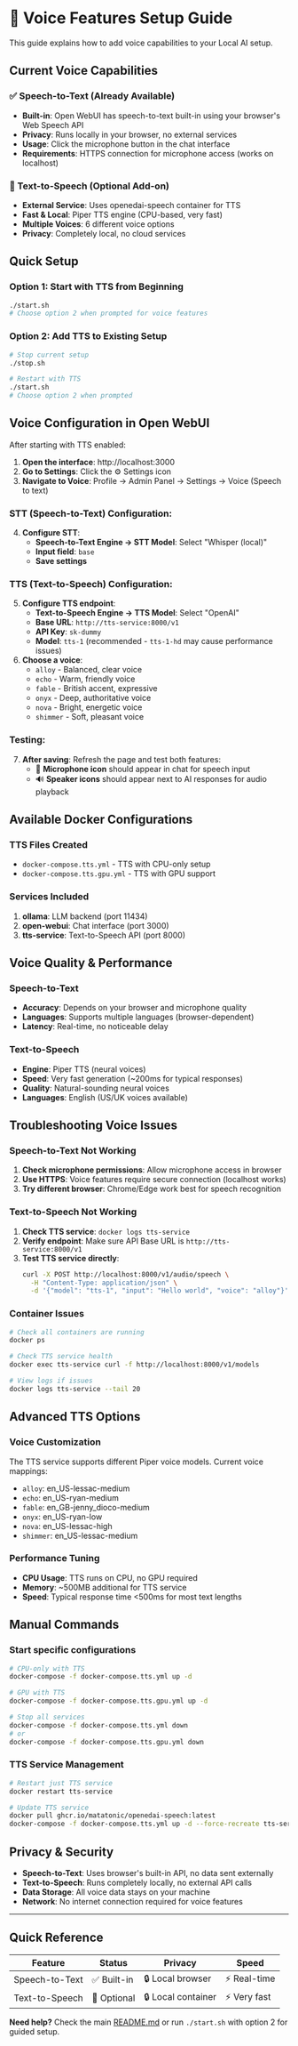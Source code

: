 # 🎤 Voice Features Setup Guide

This guide explains how to add voice capabilities to your Local AI setup.

## Current Voice Capabilities

### ✅ Speech-to-Text (Already Available)
- **Built-in**: Open WebUI has speech-to-text built-in using your browser's Web Speech API
- **Privacy**: Runs locally in your browser, no external services
- **Usage**: Click the microphone button in the chat interface
- **Requirements**: HTTPS connection for microphone access (works on localhost)

### 🎤 Text-to-Speech (Optional Add-on)
- **External Service**: Uses openedai-speech container for TTS
- **Fast & Local**: Piper TTS engine (CPU-based, very fast)
- **Multiple Voices**: 6 different voice options
- **Privacy**: Completely local, no cloud services

## Quick Setup

### Option 1: Start with TTS from Beginning
```bash
./start.sh
# Choose option 2 when prompted for voice features
```

### Option 2: Add TTS to Existing Setup
```bash
# Stop current setup
./stop.sh

# Restart with TTS
./start.sh
# Choose option 2 when prompted
```

## Voice Configuration in Open WebUI

After starting with TTS enabled:

1. **Open the interface**: http://localhost:3000
2. **Go to Settings**: Click the ⚙️ Settings icon
3. **Navigate to Voice**: Profile → Admin Panel → Settings → Voice (Speech to text)

### **STT (Speech-to-Text) Configuration:**
4. **Configure STT**:
   - **Speech-to-Text Engine → STT Model**: Select "Whisper (local)"
   - **Input field**: `base`
   - **Save settings**

### **TTS (Text-to-Speech) Configuration:**
5. **Configure TTS endpoint**:
   - **Text-to-Speech Engine → TTS Model**: Select "OpenAI"
   - **Base URL**: `http://tts-service:8000/v1`
   - **API Key**: `sk-dummy`
   - **Model**: `tts-1` (recommended - `tts-1-hd` may cause performance issues)
6. **Choose a voice**:
   - `alloy` - Balanced, clear voice
   - `echo` - Warm, friendly voice
   - `fable` - British accent, expressive
   - `onyx` - Deep, authoritative voice
   - `nova` - Bright, energetic voice
   - `shimmer` - Soft, pleasant voice

### **Testing:**
7. **After saving**: Refresh the page and test both features:
   - 🎤 **Microphone icon** should appear in chat for speech input
   - 🔊 **Speaker icons** should appear next to AI responses for audio playback

## Available Docker Configurations

### TTS Files Created
- `docker-compose.tts.yml` - TTS with CPU-only setup
- `docker-compose.tts.gpu.yml` - TTS with GPU support

### Services Included
1. **ollama**: LLM backend (port 11434)
2. **open-webui**: Chat interface (port 3000)
3. **tts-service**: Text-to-Speech API (port 8000)

## Voice Quality & Performance

### Speech-to-Text
- **Accuracy**: Depends on your browser and microphone quality
- **Languages**: Supports multiple languages (browser-dependent)
- **Latency**: Real-time, no noticeable delay

### Text-to-Speech
- **Engine**: Piper TTS (neural voices)
- **Speed**: Very fast generation (~200ms for typical responses)
- **Quality**: Natural-sounding neural voices
- **Languages**: English (US/UK voices available)

## Troubleshooting Voice Issues

### Speech-to-Text Not Working
1. **Check microphone permissions**: Allow microphone access in browser
2. **Use HTTPS**: Voice features require secure connection (localhost works)
3. **Try different browser**: Chrome/Edge work best for speech recognition

### Text-to-Speech Not Working
1. **Check TTS service**: `docker logs tts-service`
2. **Verify endpoint**: Make sure API Base URL is `http://tts-service:8000/v1`
3. **Test TTS service directly**:
   ```bash
   curl -X POST http://localhost:8000/v1/audio/speech \
     -H "Content-Type: application/json" \
     -d '{"model": "tts-1", "input": "Hello world", "voice": "alloy"}'
   ```

### Container Issues
```bash
# Check all containers are running
docker ps

# Check TTS service health
docker exec tts-service curl -f http://localhost:8000/v1/models

# View logs if issues
docker logs tts-service --tail 20
```

## Advanced TTS Options

### Voice Customization
The TTS service supports different Piper voice models. Current voice mappings:
- `alloy`: en_US-lessac-medium
- `echo`: en_US-ryan-medium  
- `fable`: en_GB-jenny_dioco-medium
- `onyx`: en_US-ryan-low
- `nova`: en_US-lessac-high
- `shimmer`: en_US-lessac-medium

### Performance Tuning
- **CPU Usage**: TTS runs on CPU, no GPU required
- **Memory**: ~500MB additional for TTS service
- **Speed**: Typical response time <500ms for most text lengths

## Manual Commands

### Start specific configurations
```bash
# CPU-only with TTS
docker-compose -f docker-compose.tts.yml up -d

# GPU with TTS  
docker-compose -f docker-compose.tts.gpu.yml up -d

# Stop all services
docker-compose -f docker-compose.tts.yml down
# or
docker-compose -f docker-compose.tts.gpu.yml down
```

### TTS Service Management
```bash
# Restart just TTS service
docker restart tts-service

# Update TTS service
docker pull ghcr.io/matatonic/openedai-speech:latest
docker-compose -f docker-compose.tts.yml up -d --force-recreate tts-service
```

## Privacy & Security

- **Speech-to-Text**: Uses browser's built-in API, no data sent externally
- **Text-to-Speech**: Runs completely locally, no external API calls
- **Data Storage**: All voice data stays on your machine
- **Network**: No internet connection required for voice features

---

## Quick Reference

| Feature | Status | Privacy | Speed |
|---------|--------|---------|--------|
| Speech-to-Text | ✅ Built-in | 🔒 Local browser | ⚡ Real-time |
| Text-to-Speech | 🎤 Optional | 🔒 Local container | ⚡ Very fast |

**Need help?** Check the main [README.md](README.md) or run `./start.sh` with option 2 for guided setup.